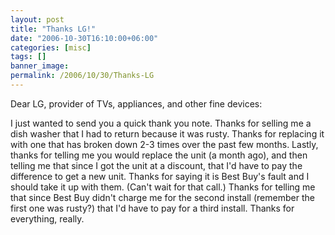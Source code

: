 ```yaml
---
layout: post
title: "Thanks LG!"
date: "2006-10-30T16:10:00+06:00"
categories: [misc]
tags: []
banner_image: 
permalink: /2006/10/30/Thanks-LG
---
```


Dear LG, provider of TVs, appliances, and other fine devices:

I just wanted to send you a quick thank you note. Thanks for selling me a dish washer that I had to return because it was rusty. Thanks for replacing it with one that has broken down 2-3 times over the past few months. Lastly, thanks for telling me you would replace the unit (a month ago), and then telling me that since I got the unit at a discount, that I'd have to pay the difference to get a new unit. Thanks for saying it is Best Buy's fault and I should take it up with them. (Can't wait for that call.) Thanks for telling me that since Best Buy didn't charge me for the second install (remember the first one was rusty?) that I'd have to pay for a third install. Thanks for everything, really.